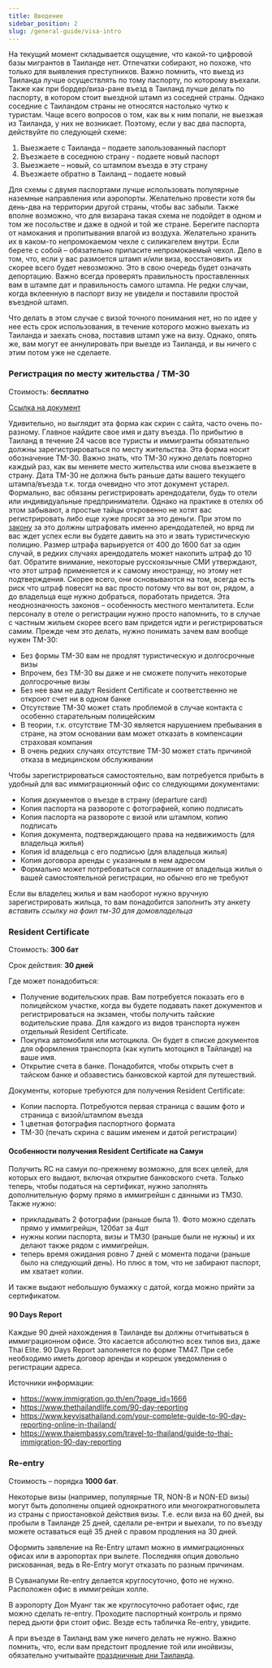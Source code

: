 ```yaml
---
title: Введение
sidebar_position: 2
slug: /general-guide/visa-intro
---
```



На текущий момент складывается ощущение, что какой-то цифровой базы мигрантов в Таиланде нет. Отпечатки собирают, но похоже, что только для выявления преступников. Важно помнить, что выезд из Таиланда лучше осуществлять по тому паспорту, по которому въехали. Также как при бордер/виза-ране въезд в Таиланд лучше делать по паспорту, в котором стоит выездной штамп из соседней страны. Однако соседние с Таиландом страны не относятся настолько чутко к туристам. Чаще всего вопросов о том, как вы к ним попали, не выезжая из Таиланда, у них
не возникает. Поэтому, если у вас два паспорта, действуйте по следующей схеме:


1. Выезжаете с Таиланда – подаете запользованный паспорт
2. Въезжаете в соседнюю страну - подаете новый паспорт
3. Выезжаете – новый, со штампом въезда в эту страну
4. Въезжаете обратно в Таиланд – подаете новый


Для схемы с двумя паспортами лучше использовать популярные наземные направления или аэропорты. Желательно провести хотя бы день-два на территории другой страны, чтобы вас забыли. Также вполне возможно, что для визарана такая схема не подойдет в одном и том же посольстве и даже в одной и той же стране. Берегите паспорта от намокания и пропитывания влагой из воздуха. Желательно хранить их в каком-то непромокаемом чехле с силикагелем внутри. Если берете с собой – обязательно припасите непромокаемый чехол. Дело в том, что, если у вас размоется штамп и/или виза, восстановить их скорее всего будет невозможно. Это в свою очередь будет означать депортацию. Важно всегда проверять правильность проставленных вам в штампе дат и правильность самого штампа. Не редки случаи, когда вклеенную в паспорт визу не увидели и поставили простой въездной штамп.

Что делать в этом случае с визой точного понимания нет, но по идее у нее есть срок использования, в течение которого можно выехать из Таиланда и заехать снова, поставив штамп уже на визу. Однако, опять же, вам могут ее аннулировать при выезде из Таиланда, и вы
ничего с этим потом уже не сделаете. 

### Регистрация по месту жительства / TM-30

Стоимость: **бесплатно**

[Ссылка на документ](../../static/pdf/TM-30.pdf)

Удивительно, но выглядит эта форма как скрин с сайта, часто очень по-разному. Главное найдите свое имя и дату въезда. По прибытию в Таиланд в течение 24 часов все туристы и иммигранты обязательно должны зарегистрироваться по месту жительства. Эта форма носит обозначение ТМ-30. Важно знать, что ТМ-30 нужно делать повторно каждый раз, как вы меняете место жительства или снова въезжаете в страну. Дата ТМ-30 не должна быть раньше даты вашего текущего штампа/въезда т.к. тогда очевидно что этот документ устарел. Формально, вас обязаны регистрировать арендодатели, будь то отели или индивидуальные предприниматели. Однако на практике в отелях об этом забывают, а простые тайцы откровенно не хотят вас регистрировать либо еще хуже просят за это деньги. При этом по [закону](https://www.immigration.go.th/?p=14725) за это должны штрафовать именно арендодателей, но вряд ли вас ждет успех если вы будете давить на это и звать туристическую полицию. Размер штрафа варьируется от 400 до 1600 бат за один случай, в редких случаях арендодатель может накопить штраф до 10 бат. Обратите внимание, некоторые русскоязычные СМИ утверждают, что этот штраф применяется и к самому иностранцу, но этому нет подтверждения. Скорее всего, они основываются на том, всегда есть риск что штраф повесят на вас просто потому что вы вот он, рядом, а до владельца еще нужно добраться, поработать придется. Эта неоднозначность законов – особенность местного менталитета. Если персоналу в отеле о регистрации нужно просто напомнить, то в случае с частным жильем скорее всего вам придется идти и регистрироваться самим. Прежде чем это делать, нужно понимать
зачем вам вообще нужен ТМ-30:

- Без формы ТМ-30 вам не продлят туристическую и долгосрочные визы
- Впрочем, без ТМ-30 вы даже и не сможете получить некоторые долгосрочные визы
- Без нее вам не дадут Resident Certificate и соответственно не откроют счет ни в одном банке
- Отсутствие ТМ-30 может стать проблемой в случае контакта с особенно старательным полицейским
- В теории, т.к. отсутствие ТМ-30 является нарушением пребывания в стране, на этом основании вам может отказать в компенсации страховая компания
- В очень редких случаях отсутствие ТМ-30 может стать причиной отказа в медицинском обслуживании


Чтобы зарегистрироваться самостоятельно, вам потребуется прибыть в удобный для вас иммиграционный офис со следующими документами:

- Копия документов о въезде в страну (departure card)
- Копия паспорта на развороте с фотографией, копию подписать
- Копия паспорта на развороте с визой или штампом, копию подписать
- Копия документа, подтверждающего права на недвижимость (для владельца жилья)
- Копия id владельца с его подписью (для владельца жилья)
- Копия договора аренды с указанным в нем адресом
- Формально может потребоваться соглашение от владельца жилья о вашей самостоятельной регистрации, но обычно его не требуют

Если вы владелец жилья и вам наоборот нужно вручную
зарегистрировать жильца, то вам понадобится заполнить эту анкету
*вставить ссылку на фаил тм-30 для домовладельца*


### Resident Certificate

Стоимость: **300 бат**

Срок действия: **30 дней**

Где может понадобиться:
- Получение водительских прав. Вам потребуется показать его в полицейском участке, когда вы будете подавать пакет документов и регистрироваться на экзамен, чтобы получить тайские водительские права. Для каждого из видов транспорта нужен отдельный Resident Certificate.
- Покупка автомобиля или мотоцикла. Он будет в списке документов для оформления транспорта (как купить мотоцикл в Тайланде) на ваше имя.
- Открытие счета в банке. Понадобится, чтобы открыть счет в тайском банке и обзавестись банковской картой для путешествий.

Документы, которые требуются для получения Resident Certificate:
- Копии паспорта. Потребуются первая страница с вашим фото и страница с визой/штампом въезда
- 1 цветная фотография паспортного формата
- ТМ-30 (печать скрина с вашим именем и датой регистрации)


#### Особенности получения Resident Certificate на Самуи

Получить RC на самуи по-прежнему возможно, для всех целей, для которых его выдают, включая открытие банковского счета. Только теперь, чтобы податься на сертификат, нужно заполнять дополнительную форму прямо в иммигрейшн с данными из ТМ30. Также нужно:

- прикладывать 2 фотографии (раньше была 1). Фото можно сделать прямо у иммигрейшн, 120бат за 4шт
- нужны копии паспорта, визы и ТМ30 (раньше были не нужны) и их делают также рядом с иммигрейшн.
- теперь время ожидания ровно 7 дней с момента подачи (раньше было на следующий день). Но плюс в том, что не забирают паспорт, им хватает копии.

И также выдают небольшую бумажку с датой, когда можно прийти за сертификатом.

#### 90 Days Report

Каждые 90 дней нахождения в Таиланде вы должны отчитываться в иммиграционном офисе. Это касается абсолютно всех типов виз, даже Thai Elite. 90 Days Report заполняется по форме TM47. При себе необходимо иметь договор аренды и корешок уведомления о регистрации адреса.

Источники информации:
- https://www.immigration.go.th/en/?page_id=1666
- https://www.thethailandlife.com/90-day-reporting
- https://www.keyvisathailand.com/your-complete-guide-to-90-day-reporting-online-in-thailand/
- https://www.thaiembassy.com/travel-to-thailand/guide-to-thai-immigration-90-day-reporting



### Re-entry

Стоимость – порядка **1000 бат**.

Некоторые визы (например, популярные TR, NON-B и NON-ED визы) могут быть дополнены опцией однократного или многократноговылета из страны с приостановкой действия визы. Т.е. если виза на 60 дней, вы пробыли в Таиланде 25 дней, сделали ре-ентри и выехали, то по въезду можете оставаться ещё 35 дней с правом продления на 30 дней. 

Оформить заявление на Re-Entry штамп можно в иммиграционных офисах или в аэропортах при вылете. Последняя опция довольно рискованная, ведь в Re-Entry могут отказать по разным причинам.

В Суванапуми Re-entry делается круглосуточно, фото не нужно. Расположен офис в иммигрейшн холле.

В аэропорту Дон Муанг так же круглосуточно работает офис, где можно сделать re-entry. Проходите паспортный контроль и прямо перед дьюти фри стоит офис. Везде есть табличка Re-entry, увидите.

А при въезде в Таиланд вам уже ничего делать не нужно. Важно помнить, что, если вам предстоит продление той или инойвизы, обязательно учитывайте [праздничные дни Таиланда](./Overview.md#holidays).